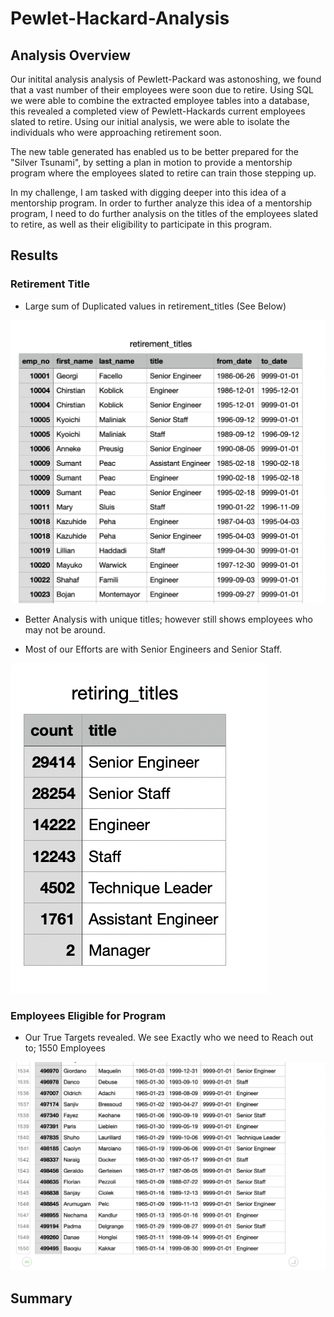 # Pewlet-Hackard-Analysis

## Analysis Overview

Our initital analysis analysis of Pewlett-Packard was astonoshing, we found that a vast number of their employees were soon due to retire. Using SQL we were able to combine the extracted employee tables into a database, this revealed a completed view of Pewlett-Hackards current employees slated to retire. Using our initial analysis, we were able to isolate the individuals who were approaching retirement soon. 

The new table generated has enabled us to be better prepared for the "Silver Tsunami", by setting a plan in motion to provide a mentorship program where the employees slated to retire can train those stepping up.

In my challenge, I am tasked with digging deeper into this idea of a mentorship program. In order to further analyze this idea of a mentorship program, I need to do further analysis on the titles of the employees slated to retire, as well as their eligibility to participate in this program.

## Results

### Retirement Title

- Large sum of Duplicated values in retirement_titles (See Below)

![](Resources/Retirement_titles.png)

- Better Analysis with unique titles; however still shows employees who may not be around.


- Most of our Efforts are with Senior Engineers and Senior Staff.

![](Resources/retiring_titles.png)

### Employees Eligible for Program

- Our True Targets revealed. We see Exactly who we need to Reach out to; 1550 Employees

![](Resources/mentorship_eligibilty.png)

## Summary
